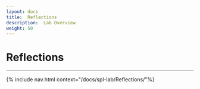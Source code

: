 ```yaml
---
layout: docs
title:  Reflections
description:  Lab Overview
weight: 50
---
```


# Reflections

---

{% include nav.html context="/docs/spl-lab/Reflections/"%}